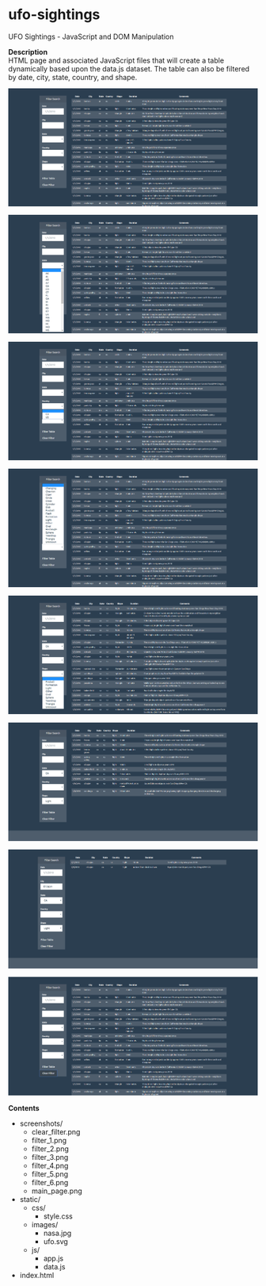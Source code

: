 # ufo-sightings
UFO Sightings - JavaScript and DOM Manipulation

**Description**  
HTML page and associated JavaScript files that will create a table dynamically based upon the data.js dataset. The table can also be filtered by date, city, state, country, and shape.  

![alt text](screenshots/main_page.png "HTML Screenshot")

![alt text](screenshots/filter_1.png "HTML Screenshot")

![alt text](screenshots/filter_2.png "HTML Screenshot")

![alt text](screenshots/filter_3.png "HTML Screenshot")

![alt text](screenshots/filter_4.png "HTML Screenshot")

![alt text](screenshots/filter_5.png "HTML Screenshot")

![alt text](screenshots/filter_6.png "HTML Screenshot")

![alt text](screenshots/clear_filter.png "HTML Screenshot")


**Contents**
* screenshots/  
  * clear_filter.png
  * filter_1.png  
  * filter_2.png  
  * filter_3.png 
  * filter_4.png  
  * filter_5.png  
  * filter_6.png  
  * main_page.png
* static/  
  * css/  
    * style.css  
  * images/  
    * nasa.jpg  
    * ufo.svg  
  * js/  
    * app.js  
    * data.js
* index.html  